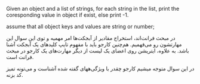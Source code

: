 Given an object and a list of strings, for each string in the list, print the coresponding value in object if exist, else print -1.

assume that all object keys and values are string or number;


در مبحث فرانت‌اند، استخراج مقادیر از آبجکت‌ها امر مهمیه و توی این سوال این مهارتشون رو می‌فهمیم. هم‌چنین کارجو باید با مفهوم تایپ کلید‌های یک آبجکت آشنا باشد. به علاوه، ایتریشن روی اعضای یک لیست از دیگر مهارت‌های یک کارجو در مبحث فرانت است.

در این سوال متوجه میشیم کارجو چقدر با ویژگی‌ههای گفته شده آشناست و می‌تونه تمیز کد بزنه.

